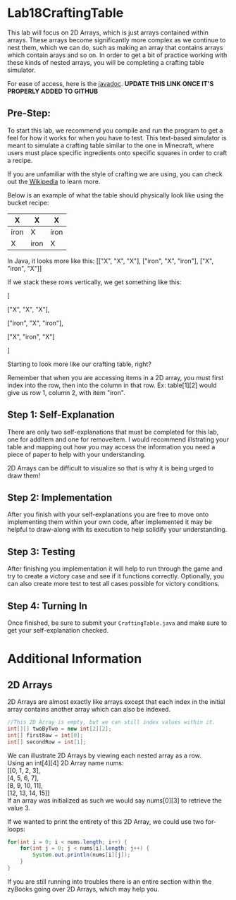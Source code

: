 # Lab18CraftingTable

This lab will focus on 2D Arrays, which is just arrays contained within arrays. These arrays become significantly more complex as we continue to nest them, which we can do, such as making an array that contains arrays which contain arays and so on. In order to get a bit of practice working with these kinds of nested arrays, you will be completing a crafting table simulator.

For ease of access, here is the [javadoc](https://csu-compsci-cs163-4.github.io/Lab18CraftingTable/).
**UPDATE THIS LINK ONCE IT'S PROPERLY ADDED TO GITHUB**

## Pre-Step:
To start this lab, we recommend you compile and run the program to get a feel for how it works for when you have to test. This text-based simulator is meant to simulate a crafting table similar to the one in Minecraft, where users must place specific ingredients onto specific squares in order to craft a recipe.

If you are unfamiliar with the style of crafting we are using, you can check out the [Wikipedia](https://minecraft.fandom.com/wiki/Crafting) to learn more.

Below is an example of what the table should physically look like using the bucket recipe:

| X | X | X |
| --- | --- | --- |
| iron | X | iron |
| X | iron | X |

In Java, it looks more like this:
[["X", "X", "X"], ["iron", "X", "iron"], ["X", "iron", "X"]]

If we stack these rows vertically, we get something like this:

[

["X",    "X",    "X"],

["iron", "X", "iron"],

["X",  "iron",   "X"]

]

Starting to look more like our crafting table, right? 

Remember that when you are accessing items in a 2D array, you must first index into the row, then into the column in that row. 
Ex: table[1][2] would give us row 1, column 2, with item "iron".


## Step 1: Self-Explanation
There are only two self-explanations that must be completed for this lab, one for addItem and one for removeItem. I would recommend illstrating your table and mapping out how you may access the information you need a piece of paper to help with your understanding. 

2D Arrays can be difficult to visualize so that is why it is being urged to draw them!

## Step 2: Implementation
After you finish with your self-explanations you are free to move onto implementing them within your own code, after implemented it may be helpful to draw-along with its execution to help solidify your understanding.

## Step 3: Testing
After finishing you implementation it will help to run through the game and try to create a victory case and see if it functions correctly. Optionally, you can also create more test to test all cases possible for victory conditions.

## Step 4: Turning In
Once finished, be sure to submit your `CraftingTable.java` and make sure to get your self-explanation checked.

# Additional Information
## 2D Arrays
2D Arrays are almost exactly like arrays except that each index in the initial array contains another array which can also be indexed.
``` java
//This 2D Array is empty, but we can still index values within it.
int[][] twoByTwo = new int[2][2];
int[] firstRow = int[0];
int[] secondRow = int[1];
```
 
We can illustrate 2D Arrays by viewing each nested array as a row. \
Using an int[4][4] 2D Array name nums: \
[[0, 1, 2, 3],\
[4, 5, 6, 7],\
[8, 9, 10, 11],\
[12, 13, 14, 15]] \
If an array was initialized as such we would say nums[0][3] to retrieve the value 3.

If we wanted to print the entirety of this 2D Array, we could use two for-loops:
``` java
for(int i = 0; i < nums.length; i++) {
    for(int j = 0; j < nums[i].length; j++) {
        System.out.println(nums[i][j]);
    }
}
```

If you are still running into troubles there is an entire section within the zyBooks going over 2D Arrays, which may help you.
